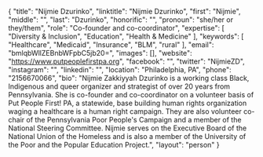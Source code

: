 {
  "title": "Nijmie Dzurinko",
  "linktitle": "Nijmie Dzurinko",
  "first": "Nijmie",
  "middle": "",
  "last": "Dzurinko",
  "honorific": "",
  "pronoun": "she/her or they/them",
  "role": "Co-founder and co-coordinator",
  "expertise": [
    "Diversity & Inclusion",
    "Education",
    "Health & Medicine"
  ],
  "keywords": [
    "Healthcare",
    "Medicaid",
    "Insurance",
    "BLM",
    "rural"
  ],
  "email": "bmlqbWllZEBnbWFpbC5jb20=",
  "images": [],
  "website": "https://www.putpeoplefirstpa.org",
  "facebook": "",
  "twitter": "NijmieZD",
  "instagram": "",
  "linkedin": "",
  "location": "Philadelphia, PA",
  "phone": "2156670066",
  "bio": "Nijmie Zakkiyyah Dzurinko is a working class Black, Indigenous and queer organizer and strategist of over 20 years from Pennsylvania. She is co-founder and co-coordinator on a volunteer basis of Put People First! PA, a statewide, base building human rights organization waging a healthcare is a human right campaign. They are also volunteer co-chair of the Pennsylvania Poor People's Campaign and a member of the National Steering Committee. Nijmie serves on the Executive Board of the National Union of the Homeless and is also a member of the University of the Poor and the Popular Education Project.",
  "layout": "person"
}
